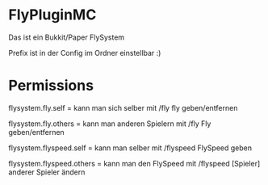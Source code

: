 # FlyPluginMC

Das ist ein Bukkit/Paper FlySystem

Prefix ist in der Config im Ordner einstellbar :)



# Permissions

flysystem.fly.self = kann man sich selber mit /fly fly geben/entfernen

flysystem.fly.others = kann man anderen Spielern mit /fly <name> Fly geben/entfernen 


flysystem.flyspeed.self = kann man selber mit /flyspeed <Geschwindigleit> FlySpeed geben 

flysystem.flyspeed.others = kann man den FlySpeed mit /flyspeed <Geschwindigkeit> [Spieler] anderer Spieler ändern 
